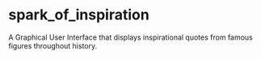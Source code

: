 # spark_of_inspiration
A Graphical User Interface that displays inspirational quotes from famous figures throughout history.
